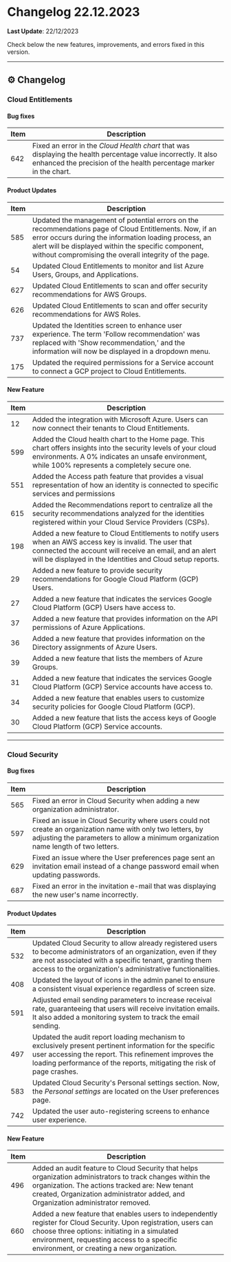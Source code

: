 # Changelog 22.12.2023

**Last Update**: 22/12/2023

Check below the new features, improvements, and errors fixed in this version.

* * *

## ⚙ Changelog

### Cloud Entitlements

#### Bug fixes

| Item | Description |
|---|---|
| 642 | Fixed an error in the *Cloud Health chart* that was displaying the health percentage value incorrectly. It also enhanced the precision of the health percentage marker in the chart. |

#### Product Updates

| Item | Description |
|---|---|
|585| Updated the management of potential errors on the recommendations page of Cloud Entitlements. Now, if an error occurs during the information loading process, an alert will be displayed within the specific component, without compromising the overall integrity of the page.|
|54| Updated Cloud Entitlements to monitor and list Azure Users, Groups, and Applications.|
|627| Updated Cloud Entitlements to scan and offer security recommendations for AWS Groups.|
|626| Updated Cloud Entitlements to scan and offer security recommendations for AWS Roles.
|737| Updated the Identities screen to enhance user experience. The term 'Follow recommendation' was replaced with 'Show recommendation,' and the information will now be displayed in a dropdown menu.
|175| Updated the required permissions for a Service account to connect a GCP project to Cloud Entitlements.


#### New Feature
| Item | Description |
|---|---|
|12|Added the integration with Microsoft Azure. Users can now connect their tenants to Cloud Entitlements. |
|599|Added the Cloud health chart to the Home page. This chart offers insights into the security levels of your cloud environments. A 0% indicates an unsafe environment, while 100% represents a completely secure one. |
|551|Added the Access path feature that provides a visual representation of how an identity is connected to specific services and permissions |
|615|Added the Recommendations report to centralize all the security recommendations analyzed for the identities registered within your Cloud Service Providers (CSPs).  |
|198|Added a new feature to Cloud Entitlements to notify users when an AWS access key is invalid. The user that connected the account will receive an email, and an alert will be displayed in the Identities and Cloud setup reports.  |
|29|Added a new feature to provide security recommendations for Google Cloud Platform (GCP) Users.   |
|27|Added a new feature that indicates the services Google Cloud Platform (GCP) Users have access to.    |
|37|Added a new feature that provides information on the API permissions of Azure Applications.   |
|36|Added a new feature that provides information on the Directory assignments of Azure Users.  |
|39|Added a new feature that lists the members of Azure Groups. |
|31|Added a new feature that indicates the services Google Cloud Platform (GCP) Service accounts have access to.  |
|34|Added a new feature that enables users to customize security policies for Google Cloud Platform (GCP). |
|30|Added a new feature that lists the access keys of Google Cloud Platform (GCP) Service accounts. |


* * *

### Cloud Security

#### Bug fixes

| Item | Description |
|---|---|
|565| Fixed an error in Cloud Security when adding a new organization administrator. |
|597|  Fixed an issue in Cloud Security where users could not create an organization name with only two letters, by adjusting the parameters to allow a minimum organization name length of two letters. |
|629|  Fixed an issue where the User preferences page sent an invitation email instead of a change password email when updating passwords. |
|687|  Fixed an error in the invitation e-mail that was displaying the new user's name incorrectly. |

#### Product Updates

| Item | Description |
|---|---|
|532| Updated Cloud Security to allow already registered users to become administrators of an organization, even if they are not associated with a specific tenant, granting them access to the organization's administrative functionalities.| 
|408| Updated the layout of icons in the admin panel to ensure a consistent visual experience regardless of screen size.| 
|591| Adjusted email sending parameters to increase receival rate, guaranteeing that users will receive invitation emails. It also added a monitoring system to track the email sending.|
|497| Updated the audit report loading mechanism to exclusively present pertinent information for the specific user accessing the report. This refinement improves the loading performance of the reports, mitigating the risk of page crashes.|
|583| Updated Cloud Security's Personal settings section. Now, the *Personal settings* are located on the User preferences page. |
|742| Updated the user auto-registering screens to enhance user experience.  |

#### New Feature

| Item | Description |
|---|---|
|496| Added an audit feature to Cloud Security that helps organization administrators to track changes within the organization. The actions tracked are: New tenant created, Organization administrator added, and Organization administrator removed.|
|660| Added a new feature that enables users to independently register for Cloud Security. Upon registration, users can choose three options: initiating in a simulated environment, requesting access to a specific environment, or creating a new organization.|
